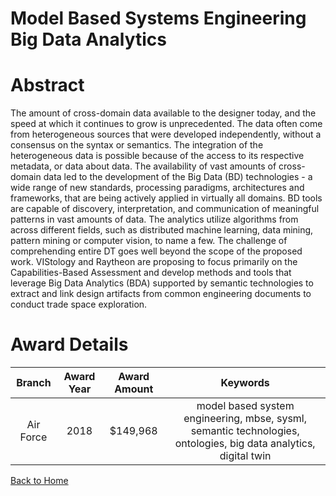 
Model Based Systems Engineering Big Data Analytics
==================================================

# Abstract


The amount of cross-domain data available to the designer today, and the speed at which it continues to grow is unprecedented. The data often come from heterogeneous sources that were developed independently, without a consensus on the syntax or semantics. The integration of the heterogeneous data is possible because of the access to its respective metadata, or data about data. The availability of vast amounts of cross-domain data led to the development of the Big Data (BD) technologies - a wide range of new standards, processing paradigms, architectures and frameworks, that are being actively applied in virtually all domains. BD tools are capable of discovery, interpretation, and communication of meaningful patterns in vast amounts of data. The analytics utilize algorithms from across different fields, such as distributed machine learning, data mining, pattern mining or computer vision, to name a few. The challenge of comprehending entire DT goes well beyond the scope of the proposed work. VIStology and Raytheon are proposing to focus primarily on the Capabilities-Based Assessment and develop methods and tools that leverage Big Data Analytics (BDA) supported by semantic technologies to extract and link design artifacts from common engineering documents to conduct trade space exploration.  

# Award Details

|Branch|Award Year|Award Amount|Keywords|
| :---: | :---: | :---: | :---: |
|Air Force|2018|$149,968|model based system engineering, mbse, sysml, semantic technologies, ontologies, big data analytics, digital twin|
  
  


[Back to Home](https://github.com/chrischow/dod_sbir_awards#1407)
